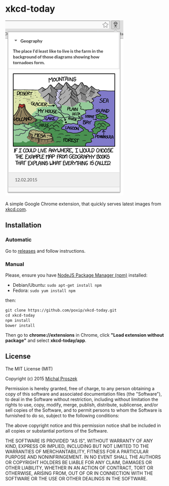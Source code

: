 # xkcd-today
![screenshot of xckd-today](/screenshots/description.png?raw=true)

A simple Google Chrome extension, that quickly serves latest images from [xkcd.com](http://xkcd.com).

## Installation
### Automatic
Go to [releases](https://github.com/poxip/xkcd-today/releases) and follow instructions.
### Manual
Please, ensure you have [NodeJS Package Manager (npm)](https://www.npmjs.com/) installed:
* Debian/Ubuntu: `sudo apt-get install npm`
* Fedora: `sudo yum install npm`

then:
```
git clone https://github.com/poxip/xkcd-today.git
cd xkcd-today
npm install
bower install
```
Then go to __chrome://extensions__ in Chrome, click __"Load extension without package"__ and select __xkcd-today/app__.

## License
The MIT License (MIT)

Copyright (c) 2015 [Michal Proszek](http://poxip.ml)

Permission is hereby granted, free of charge, to any person obtaining a copy
of this software and associated documentation files (the "Software"), to deal
in the Software without restriction, including without limitation the rights
to use, copy, modify, merge, publish, distribute, sublicense, and/or sell
copies of the Software, and to permit persons to whom the Software is
furnished to do so, subject to the following conditions:

The above copyright notice and this permission notice shall be included in
all copies or substantial portions of the Software.

THE SOFTWARE IS PROVIDED "AS IS", WITHOUT WARRANTY OF ANY KIND, EXPRESS OR
IMPLIED, INCLUDING BUT NOT LIMITED TO THE WARRANTIES OF MERCHANTABILITY,
FITNESS FOR A PARTICULAR PURPOSE AND NONINFRINGEMENT. IN NO EVENT SHALL THE
AUTHORS OR COPYRIGHT HOLDERS BE LIABLE FOR ANY CLAIM, DAMAGES OR OTHER
LIABILITY, WHETHER IN AN ACTION OF CONTRACT, TORT OR OTHERWISE, ARISING FROM,
OUT OF OR IN CONNECTION WITH THE SOFTWARE OR THE USE OR OTHER DEALINGS IN
THE SOFTWARE.
